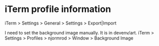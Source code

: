 # iTerm profile information

iTerm > Settings > General > Settings > Export|Import

I need to set the background image manually. It is in devenv/art.
iTerm > Settings > Profiles > njormrod > Window > Background Image
